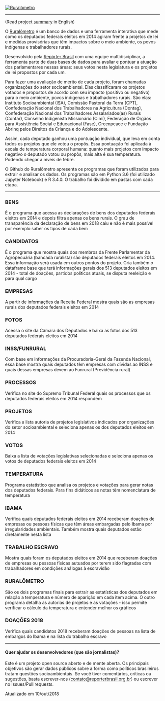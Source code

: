 [![Ruralômetro](doc/ruralometro.png)](https://ruralometro.reporterbrasil.org.br)

----
(Read project [summary](http://datadrivenjournalism.net/featured_projects/ruralometro_evaluating_how_brazils_congressmen_impact_socio_environment) in English)

O [Ruralômetro](https://ruralometro.reporterbrasil.org.br/) é um banco de dados e uma ferramenta interativa que mede como os deputados federais eleitos em 2014 agiram frente a projetos de lei e medidas provisórias que têm impactos sobre o meio ambiente, os povos indígenas e trabalhadores rurais.

Desenvolvido pela [Repórter Brasil](http://reporterbrasil.org.br/) com uma equipe multidisciplinar, a ferramenta parte de duas bases de dados para avaliar e pontuar a atuação dos parlamentares nessas áreas: seus votos nesta legislatura e os projetos de lei propostos por cada um.

Para fazer uma avaliação de mérito de cada projeto, foram chamadas organizações do setor socioambiental. Elas classificaram os projetos votados e propostos de acordo com seu impacto (positivo ou negativo) para o meio ambiente, povos indígenas e trabalhadores rurais. São elas: Instituto Socioambiental (ISA), Comissão Pastoral da Terra (CPT), Confederação Nacional dos Trabalhadores na Agricultura (Contag), Confederação Nacional dos Trabalhadores Assalariados(as) Rurais (Contar), Conselho Indigenista Missionário (Cimi), Federação de Órgãos para Assistência Social e Educacional (Fase), Greenpeace e Fundação Abrinq pelos Direitos da Criança e do Adolescente.

Assim, cada deputado ganhou uma pontuação individual, que leva em conta todos os projetos que ele votou o propôs. Essa pontuação foi aplicada à escala de temperatura corporal humana: quanto mais projetos com impacto negativo o deputado votou ou propôs, mais alta é sua temperatura. Podendo chegar a níveis de febre.

O Github do Ruralômetro apresenta os programas que foram utilizados para extrair e analisar os dados. Os programas são em Python 3.6 (foi utilizado Jupyter Notebook) e R 3.4.0. O trabalho foi dividido em pastas com cada etapa.

----

### BENS
É o programa que acessa as declarações de bens dos deputados federais eleitos em 2014 e depois filtra apenas os bens rurais. O grau de transparência da declaração de bens em 2018 caiu e não é mais possível por exemplo saber os tipos de cada bem

### CANDIDATOS
É o programa que mostra quais dos membros da Frente Parlamentar da Agropecuária (bancada ruralista) são deputados federais eleitos em 2014. Essa informação será usada em outros pontos do projeto. Cria também o dataframe base que terá informações gerais dos 513 deputados eleitos em 2014 - total de doações, partidos políticos atuais, se disputa reeleição e para qual cargo

### EMPRESAS
A partir de informações da Receita Federal mostra quais são as empresas rurais dos deputados federais eleitos em 2014

### FOTOS
Acessa o site da Câmara dos Deputados e baixa as fotos dos 513 deputados federais eleitos em 2014

### INSS/FUNRURAL
Com base em informações da Procuradoria-Geral da Fazenda Nacional, essa base mostra quais deputados têm empresas com dívidas ao INSS e quais dessas empresas devem ao Funrural (Previdência rural)

### PROCESSOS
Verifica no site do Supremo Tribunal Federal quais os processos que os deputados federais eleitos em 2014 respondem

### PROJETOS
Verifica a lista autoria de projetos legislativos indicados por organizações do setor socioambiental e seleciona apenas os dos deputados eleitos em 2014

### VOTOS
Baixa a lista de votações legislativas selecionadas e seleciona apenas os votos de deputados federais eleitos em 2014

### TEMPERATURA
Programa estatístico que analisa os projetos e votações para gerar notas dos deputados federais. Para fins didáticos as notas têm nomenclatura de temperatura

### IBAMA
Verifica quais deputados federais eleitos em 2014 receberam doações de empresas ou pessoas físicas que têm áreas embargadas pelo Ibama por irregularidades ambientais. Também mostra quais deputados estão diretamente nesta lista

### TRABALHO ESCRAVO
Mostra quais foram os deputados eleitos em 2014 que receberam doações de empresas ou pessoas físicas autuados por terem sido flagradas com trabalhadores em condições análogas à escravidão

### RURALÔMETRO
São os dois programas finais para extrair as estatísticas dos deputados em relação a temperatura e número de aparição em cada item acima. O outro programa detalha as autorias de projetos e as votações - isso permite verificar o cálculo da temperatura e entender melhor os gráficos

### DOAÇÕES 2018
Verifica quais candidatos 2018 receberam doações de pessoas na lista de embargos do Ibama e na lista do trabalho escravo

----

#### Quer ajudar os desenvolvedores (que são jornalistas)?
Este é um projeto open source aberto e de mente aberta. Os principais objetivos são gerar dados públicos sobre a forma como políticos brasileiros tratam questões socioambientais. Se você tiver comentários, críticas ou sugestões, basta escrever-nos (contato@reporterbrasil.org.br) ou escrever no Issues/Pull requests.


Atualizado em 10/out/2018
